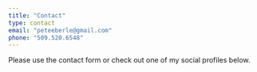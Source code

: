 ```yaml
---
title: "Contact"
type: contact
email: "peteeberle@gmail.com"
phone: "509.520.6548"
---
```


Please use the contact form or check out one of my social profiles below.